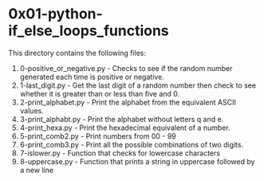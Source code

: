 # 0x01-python-if_else_loops_functions

This directory contains the following files:

1. 0-positive_or_negative.py - Checks to see if the random number generated each time is positive or negative.
2. 1-last_digit.py - Get the last digit of a random number then check to see whether it is greater than or less than five and 0.
3. 2-print_alphabet.py - Print the alphabet from the equivalent ASCII values.
4. 3-print_alphabt.py - Print the alphabet without letters q and e.
5. 4-print_hexa.py - Print the hexadecimal equivalent of a number.
6. 5-print_comb2.py - Print numbers from 00 - 99
7. 6-print_comb3.py - Print all the possible combinations of two digits.
8. 7-islower.py - Function that checks for lowercase characters
9. 8-uppercase.py - Function that prints a string in uppercase followed by a new line
